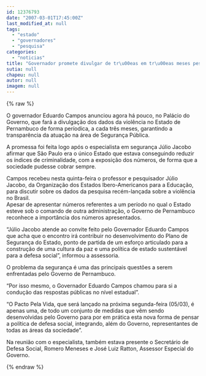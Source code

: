 ```yaml
---
id: 12376793
date: "2007-03-01T17:45:00Z"
last_modified_at: null
tags:
  - "estado"
  - "governadores"
  - "pesquisa"
categories:
  - "noticias"
title: "Governador promete divulgar de tr\u00eas em tr\u00eas meses pesquisa sobre viol\u00eancia no Estado"
sutia: null
chapeu: null
autor: null
imagem: null
---
```

{% raw %}
<p><P>O governador Eduardo Campos anunciou agora há pouco, no Palácio do Governo, que fará a divulgação dos dados da violência no Estado de Pernambuco de forma períodica, a cada três meses, garantindo a transparência da atuação na área de Segurança Pública.</P></p>
<p><P>A promessa foi feita logo após o especialista em segurança Júlio Jacobo afirmar que São Paulo era o único Estado que estava conseguindo reduzir os índices de criminalidade, com a exposição dos números, de forma que a sociedade pudesse cobrar sempre.</P></p>
<p><P>Campos recebeu nesta quinta-feira o professor e pesquisador Júlio Jacobo, da Organização dos Estados Ibero-Americanos para a Educação, para discutir sobre os dados da pesquisa recém-lançada sobre a violência no Brasil. <BR>Apesar de apresentar números referentes a um período no qual o Estado esteve sob o comando de outra administração, o Governo de Pernambuco reconhece a importância dos números apresentados.</P></p>
<p><P>“Júlio Jacobo atende ao convite feito pelo Governador Eduardo Campos que acha que o encontro irá contribuir no desenvolvimento do Plano de Segurança do Estado, ponto de partida de um esforço articulado para a construção de uma cultura da paz e uma política de estado sustentável para a defesa social”, informou a assessoria. </P></p>
<p><P>O problema da segurança é uma das principais questões a serem enfrentadas pelo Governo de Pernambuco. </P></p>
<p><P>“Por isso mesmo, o Governador Eduardo Campos chamou para si a condução das respostas públicas no nível estadual”. </P></p>
<p><P>“O Pacto Pela Vida, que será lançado na próxima segunda-feira (05/03), é apenas uma, de todo um conjunto de medidas que vêm sendo desenvolvidas pelo Governo para por em prática esta nova forma de pensar a política de defesa social, integrando, além do Governo, representantes de todas as áreas da sociedade”.</P></p>
<p><P>Na reunião com o especialista, também estava presente o Secretário de Defesa Social, Romero Meneses e José Luiz Ratton, Assessor Especial do Governo. </P> </p>
{% endraw %}